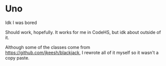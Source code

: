 # Uno
Idk I was bored

Should work, hopefully. It works for me in CodeHS, but idk about outside of it.

Although some of the classes come from https://github.com/jkeesh/blackjack, I rewrote all of it myself so it wasn't a copy paste.
